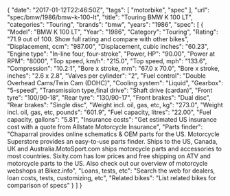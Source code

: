{
    "date": "2017-01-12T22:46:50Z",
    "tags": [
        "motorbike",
        "spec"
    ],
    "url": "spec\/bmw\/1986\/bmw-k-100-lt",
    "title": "Touring BMW K 100 LT",
    "categories": "Touring",
    "brands": "bmw",
    "years": "1986",
    "spec": [
        {
            "Model": "BMW K 100 LT",
            "Year": "1986",
            "Category": "Touring",
            "Rating": "71.9 out of 100. Show full rating and compare with other bikes",
            "Displacement, ccm": "987.00",
            "Displacement, cubic inches": "60.23",
            "Engine type": "In-line four, four-stroke",
            "Power, HP": "90.00",
            "Power at RPM": "8000",
            "Top speed, km\/h": "215.0",
            "Top speed, mph": "133.6",
            "Compression": "10.2:1",
            "Bore x stroke, mm": "67.0 x 70.0",
            "Bore x stroke, inches": "2.6 x 2.8",
            "Valves per cylinder": "2",
            "Fuel control": "Double Overhead Cams\/Twin Cam (DOHC)",
            "Cooling system": "Liquid",
            "Gearbox": "5-speed",
            "Transmission type,final drive": "Shaft drive (cardan)",
            "Front tyre": "100\/90-18",
            "Rear tyre": "130\/90-17",
            "Front brakes": "Dual disc",
            "Rear brakes": "Single disc",
            "Weight incl. oil, gas, etc, kg": "273.0",
            "Weight incl. oil, gas, etc, pounds": "601.9",
            "Fuel capacity, litres": "22.00",
            "Fuel capacity, gallons": "5.81",
            "Insurance costs": "Get estimated US insurance cost with a quote from Allstate Motorcycle Insurance",
            "Parts finder": "Chaparral provides online schematics & OEM parts for the US.   Motorcycle Superstore provides an easy-to-use parts finder. Ships to the US, Canada, UK and Australia.MotoSport.com ships motorcycle parts and accessories to most countries.    Sixity.com has low prices and free shipping on ATV and motorcycle parts to the US. Also check out our overview of motorcycle webshops at Bikez.info",
            "Loans, tests, etc": "Search the web for dealers, loan costs, tests, customizing, etc",
            "Related bikes": "List related bikes for comparison of specs"
        }
    ]
}